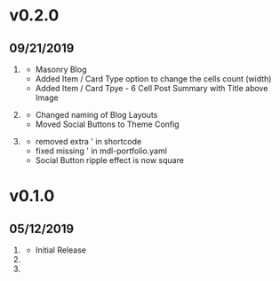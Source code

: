 # v0.2.0
##  09/21/2019

1. [](#new)
    * Masonry Blog
    * Added Item / Card Type option to change the cells count (width)
    * Added Item / Card Tpye - 6 Cell Post Summary with Title above Image
2. [](#improved)
    * Changed naming of Blog Layouts
    * Moved Social Buttons to Theme Config
        
3. [](#bugfix)
    * removed extra ' in shortcode
    * fixed missing ' in mdl-portfolio.yaml
    * Social Button ripple effect is now square

# v0.1.0
##  05/12/2019

1. [](#new)
    * Initial Release
2. [](#improved)
3. [](#bugfix)
